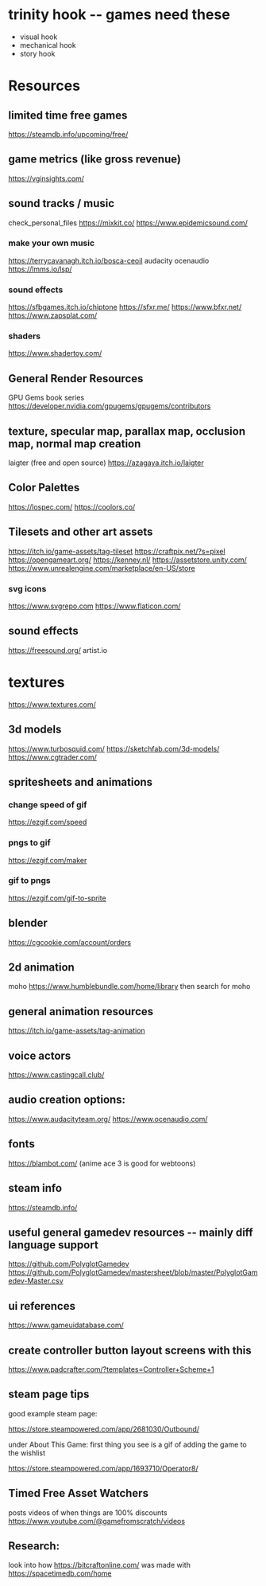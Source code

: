 # trinity hook -- games need these
- visual hook
- mechanical hook
- story hook

# Resources

## limited time free games
https://steamdb.info/upcoming/free/

## game metrics (like gross revenue)
https://vginsights.com/

## sound tracks / music
check_personal_files
https://mixkit.co/
https://www.epidemicsound.com/

### make your own music
https://terrycavanagh.itch.io/bosca-ceoil
audacity
ocenaudio
https://lmms.io/lsp/

### sound effects
https://sfbgames.itch.io/chiptone
https://sfxr.me/
https://www.bfxr.net/
https://www.zapsplat.com/

### shaders
https://www.shadertoy.com/

## General Render Resources
GPU Gems book series
https://developer.nvidia.com/gpugems/gpugems/contributors

## texture, specular map, parallax map, occlusion map, normal map creation
laigter (free and open source)
https://azagaya.itch.io/laigter

## Color Palettes
https://lospec.com/
https://coolors.co/

## Tilesets and other art assets
https://itch.io/game-assets/tag-tileset
https://craftpix.net/?s=pixel
https://opengameart.org/
https://kenney.nl/
https://assetstore.unity.com/
https://www.unrealengine.com/marketplace/en-US/store

### svg icons
https://www.svgrepo.com
https://www.flaticon.com/

## sound effects
https://freesound.org/
artist.io

# textures
https://www.textures.com/

## 3d models
https://www.turbosquid.com/
https://sketchfab.com/3d-models/
https://www.cgtrader.com/

## spritesheets and animations
### change speed of gif
https://ezgif.com/speed
### pngs to gif
https://ezgif.com/maker
### gif to pngs
https://ezgif.com/gif-to-sprite

## blender
https://cgcookie.com/account/orders

## 2d animation
moho
https://www.humblebundle.com/home/library
  then search for moho

## general animation resources
https://itch.io/game-assets/tag-animation

## voice actors
https://www.castingcall.club/

## audio creation options:
https://www.audacityteam.org/
https://www.ocenaudio.com/

## fonts
https://blambot.com/
  (anime ace 3 is good for webtoons)

## steam info
https://steamdb.info/

## useful general gamedev resources -- mainly diff language support
https://github.com/PolyglotGamedev
  https://github.com/PolyglotGamedev/mastersheet/blob/master/PolyglotGamedev-Master.csv

## ui references
https://www.gameuidatabase.com/

## create controller button layout screens with this
https://www.padcrafter.com/?templates=Controller+Scheme+1

## steam page tips

good example steam page:

https://store.steampowered.com/app/2681030/Outbound/

under About This Game: first thing you see is a gif of adding the game to the wishlist

https://store.steampowered.com/app/1693710/Operator8/

## Timed Free Asset Watchers
posts videos of when things are 100% discounts
https://www.youtube.com/@gamefromscratch/videos

## Research:
look into how https://bitcraftonline.com/ was made with https://spacetimedb.com/home
